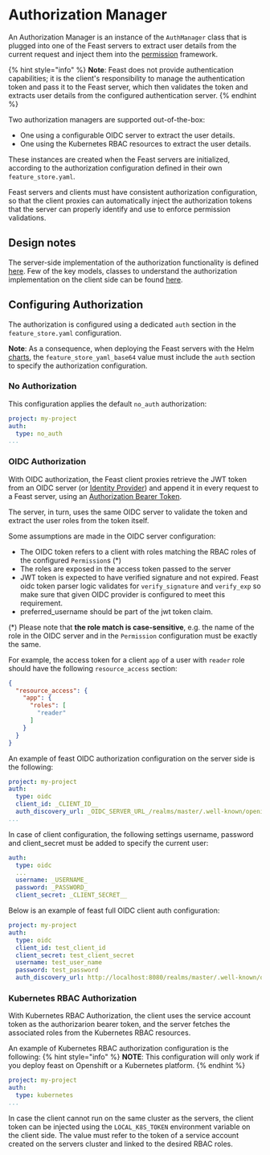 # Authorization Manager
An Authorization Manager is an instance of the `AuthManager` class that is plugged into one of the Feast servers to extract user details from the current request and inject them into the [permission](../../getting-started/concepts/permission.md) framework.

{% hint style="info" %}
**Note**: Feast does not provide authentication capabilities; it is the client's responsibility to manage the authentication token and pass it to
the Feast server, which then validates the token and extracts user details from the configured authentication server.
{% endhint %}

Two authorization managers are supported out-of-the-box:
* One using a configurable OIDC server to extract the user details.
* One using the Kubernetes RBAC resources to extract the user details.

These instances are created when the Feast servers are initialized, according to the authorization configuration defined in
their own `feature_store.yaml`.

Feast servers and clients must have consistent authorization configuration, so that the client proxies can automatically inject
the authorization tokens that the server can properly identify and use to enforce permission validations.


## Design notes
The server-side implementation of the authorization functionality is defined [here](./../../../sdk/python/feast/permissions/server).
Few of the key models, classes to understand the authorization implementation on the client side can be found [here](./../../../sdk/python/feast/permissions/client).

## Configuring Authorization
The authorization is configured using a dedicated `auth` section in the `feature_store.yaml` configuration.

**Note**: As a consequence, when deploying the Feast servers with the Helm [charts](../../../infra/charts/feast-feature-server/README.md),
the `feature_store_yaml_base64` value must include the `auth` section to specify the authorization configuration.

### No Authorization
This configuration applies the default `no_auth` authorization:
```yaml
project: my-project
auth:
  type: no_auth
...
```

### OIDC Authorization
With OIDC authorization, the Feast client proxies retrieve the JWT token from an OIDC server (or [Identity Provider](https://openid.net/developers/how-connect-works/))
and append it in every request to a Feast server, using an [Authorization Bearer Token](https://developer.mozilla.org/en-US/docs/Web/HTTP/Authentication#bearer).

The server, in turn, uses the same OIDC server to validate the token and extract the user roles from the token itself.

Some assumptions are made in the OIDC server configuration:
* The OIDC token refers to a client with roles matching the RBAC roles of the configured `Permission`s (*)
* The roles are exposed in the access token passed to the server 
* JWT token is expected to have verified signature and not expired. Feast oidc token parser logic validates for `verify_signature` and `verify_exp` so make sure that given OIDC provider is configured to meet this requirement.
* preferred_username should be part of the jwt token claim.


(*) Please note that **the role match is case-sensitive**, e.g. the name of the role in the OIDC server and in the `Permission` configuration
must be exactly the same.

For example, the access token for a client `app` of a user with `reader` role should have the following `resource_access` section:
```json
{
  "resource_access": {
    "app": {
      "roles": [
        "reader"
      ]
    }
  }
}
```

An example of feast OIDC authorization configuration on the server side is the following: 
```yaml
project: my-project
auth:
  type: oidc
  client_id: _CLIENT_ID__
  auth_discovery_url: _OIDC_SERVER_URL_/realms/master/.well-known/openid-configuration
...
```

In case of client configuration, the following settings username, password and client_secret must be added to specify the current user:
```yaml
auth:
  type: oidc
  ...
  username: _USERNAME_
  password: _PASSWORD_
  client_secret: _CLIENT_SECRET__
```

Below is an example of feast full OIDC client auth configuration:
```yaml
project: my-project
auth:
  type: oidc
  client_id: test_client_id
  client_secret: test_client_secret
  username: test_user_name
  password: test_password
  auth_discovery_url: http://localhost:8080/realms/master/.well-known/openid-configuration
```

### Kubernetes RBAC Authorization
With Kubernetes RBAC Authorization, the client uses the service account token as the authorizarion bearer token, and the
server fetches the associated roles from the Kubernetes RBAC resources.

An example of Kubernetes RBAC authorization configuration is the following: 
{% hint style="info" %}
**NOTE**: This configuration will only work if you deploy feast on Openshift or a Kubernetes platform.
{% endhint %}
```yaml
project: my-project
auth:
  type: kubernetes
...
```

In case the client cannot run on the same cluster as the servers, the client token can be injected using the `LOCAL_K8S_TOKEN` 
environment variable on the client side. The value must refer to the token of a service account created on the servers cluster
and linked to the desired RBAC roles.